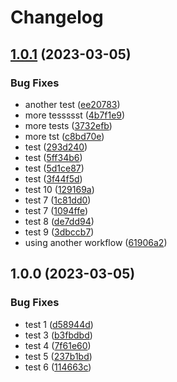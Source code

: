 # Changelog

## [1.0.1](https://github.com/builder555/testrelease/compare/v1.0.0...v1.0.1) (2023-03-05)


### Bug Fixes

* another test ([ee20783](https://github.com/builder555/testrelease/commit/ee207831c9f72fbf74c2f460b53f3827d61a8da5))
* more tessssst ([4b7f1e9](https://github.com/builder555/testrelease/commit/4b7f1e9ee7d943f90fc3370e5f6309eb2edb95fb))
* more tests ([3732efb](https://github.com/builder555/testrelease/commit/3732efbb6c052415e09fe287483a879861bb55bf))
* more tst ([c8bd70e](https://github.com/builder555/testrelease/commit/c8bd70e96698f2d26a25497216561b0537819a81))
* test ([293d240](https://github.com/builder555/testrelease/commit/293d2406008df6d83bffc162f16d129d9bf36730))
* test ([5ff34b6](https://github.com/builder555/testrelease/commit/5ff34b6c7445783bf47ec4c351c7e153d77351cb))
* test ([5d1ce87](https://github.com/builder555/testrelease/commit/5d1ce877d0307e89ee28b057d20557453c8649de))
* test ([3f44f5d](https://github.com/builder555/testrelease/commit/3f44f5d38752f75aa2611ce2ce0862b09c698043))
* test 10 ([129169a](https://github.com/builder555/testrelease/commit/129169ae8ded64b70f0504671def7e88436dd350))
* test 7 ([1c81dd0](https://github.com/builder555/testrelease/commit/1c81dd073356964bc039bdce087fcf00afd4d552))
* test 7 ([1094ffe](https://github.com/builder555/testrelease/commit/1094ffe07983fce5b2599ada85fb4c6a53bb062f))
* test 8 ([de7dd94](https://github.com/builder555/testrelease/commit/de7dd947b8d5d3bf1c06c8a1acf386473ed12f74))
* test 9 ([3dbccb7](https://github.com/builder555/testrelease/commit/3dbccb760b2612e55d1e83e2fd6d38492d4c7bd8))
* using another workflow ([61906a2](https://github.com/builder555/testrelease/commit/61906a23375d242e63ef5c70980a03e3ab1a2ed4))

## 1.0.0 (2023-03-05)


### Bug Fixes

* test 1 ([d58944d](https://github.com/builder555/testrelease/commit/d58944d6b4867475de131fde0989f17313cf1d42))
* test 3 ([b3fbdbd](https://github.com/builder555/testrelease/commit/b3fbdbd5b6b40dfd30ea332960366d84092453c5))
* test 4 ([7f61e60](https://github.com/builder555/testrelease/commit/7f61e6038a54adb8dc43682b85f977ead3a97579))
* test 5 ([237b1bd](https://github.com/builder555/testrelease/commit/237b1bd65e56df2f8f89507d91fa64ec6a6d7da0))
* test 6 ([114663c](https://github.com/builder555/testrelease/commit/114663cab21460cb6c1fc0bc2491c3dc4ba1762c))
